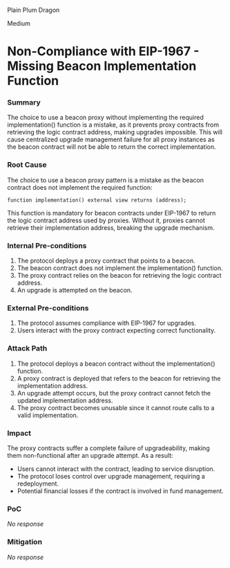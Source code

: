 Plain Plum Dragon

Medium

# Non-Compliance with EIP-1967 - Missing Beacon Implementation Function

### Summary

The choice to use a beacon proxy without implementing the required implementation() function is a mistake, as it prevents proxy contracts from retrieving the logic contract address, making upgrades impossible. This will cause centralized upgrade management failure for all proxy instances as the beacon contract will not be able to return the correct implementation.

### Root Cause

The choice to use a beacon proxy pattern is a mistake as the beacon contract does not implement the required function:
```solidity
function implementation() external view returns (address);
```
This function is mandatory for beacon contracts under EIP-1967 to return the logic contract address used by proxies. Without it, proxies cannot retrieve their implementation address, breaking the upgrade mechanism.

### Internal Pre-conditions

1. The protocol deploys a proxy contract that points to a beacon.
2. The beacon contract does not implement the implementation() function.
3. The proxy contract relies on the beacon for retrieving the logic contract address.
4. An upgrade is attempted on the beacon.

### External Pre-conditions

1. The protocol assumes compliance with EIP-1967 for upgrades.
2. Users interact with the proxy contract expecting correct functionality.

### Attack Path

1. The protocol deploys a beacon contract without the implementation() function.
2. A proxy contract is deployed that refers to the beacon for retrieving the implementation address.
3. An upgrade attempt occurs, but the proxy contract cannot fetch the updated implementation address.
4. The proxy contract becomes unusable since it cannot route calls to a valid implementation.

### Impact

The proxy contracts suffer a complete failure of upgradeability, making them non-functional after an upgrade attempt. As a result:
- Users cannot interact with the contract, leading to service disruption.
- The protocol loses control over upgrade management, requiring a redeployment.
- Potential financial losses if the contract is involved in fund management.

### PoC

_No response_

### Mitigation

_No response_
